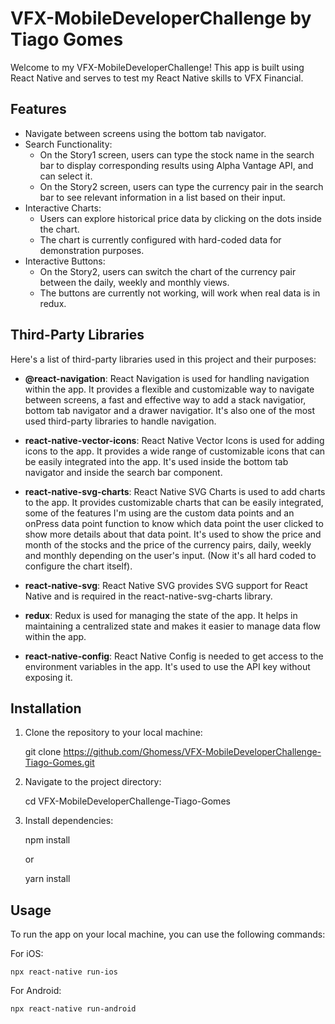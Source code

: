 # VFX-MobileDeveloperChallenge by Tiago Gomes

Welcome to my VFX-MobileDeveloperChallenge! This app is built using React Native and serves to test my React Native skills to VFX Financial.

## Features

- Navigate between screens using the bottom tab navigator.
- Search Functionality:
  - On the Story1 screen, users can type the stock name in the search bar to display corresponding results using Alpha Vantage API, and can select it.
  - On the Story2 screen, users can type the currency pair in the search bar to see relevant information in a list based on their input.
- Interactive Charts:
  - Users can explore historical price data by clicking on the dots inside the chart.
  - The chart is currently configured with hard-coded data for demonstration purposes.
- Interactive Buttons:
  - On the Story2, users can switch the chart of the currency pair between the daily, weekly and monthly views.
  - The buttons are currently not working, will work when real data is in redux.

## Third-Party Libraries

Here's a list of third-party libraries used in this project and their purposes:

- **@react-navigation**: React Navigation is used for handling navigation within the app. It provides a flexible and customizable way to navigate between screens, a fast and effective way to add a stack navigatior, bottom tab navigator and a drawer navigatior. It's also one of the most used third-party libraries to handle navigation.

- **react-native-vector-icons**: React Native Vector Icons is used for adding icons to the app. It provides a wide range of customizable icons that can be easily integrated into the app. It's used inside the bottom tab navigator and inside the search bar component.

- **react-native-svg-charts**: React Native SVG Charts is used to add charts to the app. It provides customizable charts that can be easily integrated, some of the features I'm using are the custom data points and an onPress data point function to know which data point the user clicked to show more details about that data point. It's used to show the price and month of the stocks and the price of the currency pairs, daily, weekly and monthly depending on the user's input. (Now it's all hard coded to configure the chart itself).

- **react-native-svg**: React Native SVG provides SVG support for React Native and is required in the react-native-svg-charts library.

- **redux**: Redux is used for managing the state of the app. It helps in maintaining a centralized state and makes it easier to manage data flow within the app.

- **react-native-config**: React Native Config is needed to get access to the environment variables in the app. It's used to use the API key without exposing it.

## Installation

1. Clone the repository to your local machine:

   git clone https://github.com/Ghomess/VFX-MobileDeveloperChallenge-Tiago-Gomes.git

2. Navigate to the project directory:

   cd VFX-MobileDeveloperChallenge-Tiago-Gomes

3. Install dependencies:

   npm install

   or

   yarn install

## Usage

To run the app on your local machine, you can use the following commands:

For iOS:

    npx react-native run-ios

For Android:

    npx react-native run-android
